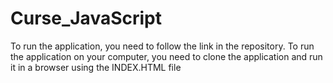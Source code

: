 # Curse_JavaScript
To run the application, you need to follow the link in the repository. 
To run the application on your computer, you need to clone the application and run it in a browser using the INDEX.HTML file
